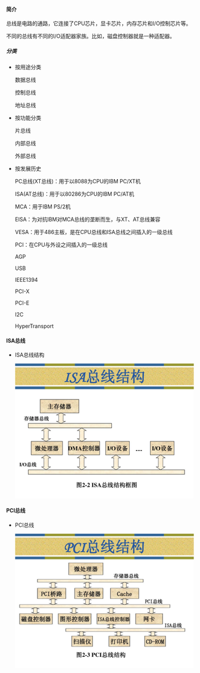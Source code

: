 #### 简介

总线是电路的通路，它连接了CPU芯片，显卡芯片，内存芯片和I/O控制芯片等。

不同的总线有不同的I/O适配器家族。比如，磁盘控制器就是一种适配器。

##### 分类

- 按用途分类

  数据总线

  控制总线

  地址总线

- 按功能分类

  片总线

  内部总线

  外部总线

- 按发展历史

  PC总线(XT总线)：用于以8088为CPU的IBM PC/XT机

  ISA(AT总线)：用于以80286为CPU的IBM PC/AT机

  MCA：用于IBM PS/2机

  EISA：为对抗IBM对MCA总线的垄断而生，与XT、AT总线兼容

  VESA：用于486主板，是在CPU总线和ISA总线之间插入的一级总线

  PCI：在CPU与外设之间插入的一级总线

  AGP

  USB

  IEEE1394

  PCI-X

  PCI-E

  I2C

  HyperTransport

  

#### ISA总线

* ISA总线结构

  ![ISA总线](_img/bus_isa.jpeg)

#### PCI总线

* PCI总线

  ![PCI总线](_img/bus_pci.jpeg)
